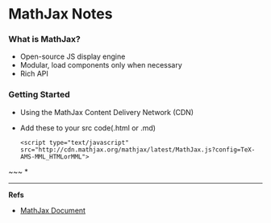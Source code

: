 MathJax Notes
=============

### What is MathJax?

* Open-source JS display engine
* Modular, load components only when necessary
* Rich API

### Getting Started

* Using the MathJax Content Delivery Network (CDN)
* Add these to your src code(.html or .md)

    ~~~
	<script type="text/javascript" src="http://cdn.mathjax.org/mathjax/latest/MathJax.js?config=TeX-AMS-MML_HTMLorMML">
</script>
	~~~
* 






---

**Refs**

* [MathJax Document](http://docs.mathjax.org/en/latest/mathjax.html)
